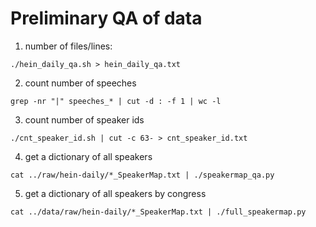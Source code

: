 # Preliminary QA of data

1. number of files/lines:
```
./hein_daily_qa.sh > hein_daily_qa.txt
```

2. count number of speeches
```
grep -nr "|" speeches_* | cut -d : -f 1 | wc -l
```

3. count number of speaker ids
```
./cnt_speaker_id.sh | cut -c 63- > cnt_speaker_id.txt
```

4. get a dictionary of all speakers
```
cat ../raw/hein-daily/*_SpeakerMap.txt | ./speakermap_qa.py
```

5. get a dictionary of all speakers by congress
```
cat ../data/raw/hein-daily/*_SpeakerMap.txt | ./full_speakermap.py
```
